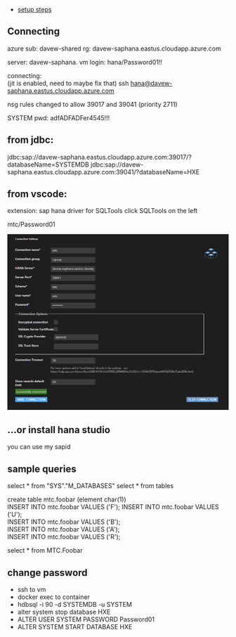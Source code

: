* [setup steps](./SAPHANA-setup.md)

## Connecting

azure sub:  davew-shared
rg:  davew-saphana.eastus.cloudapp.azure.com

server:  davew-saphana.
vm login:  hana/Password01!!

connecting:  
(jit is enabled, need to maybe fix that)
ssh hana@davew-saphana.eastus.cloudapp.azure.com


nsg rules changed to allow 39017 and 39041 (priority 2711)


SYSTEM pwd:  adfADFADFer4545!!!
## from jdbc:  
jdbc:sap://davew-saphana.eastus.cloudapp.azure.com:39017/?databaseName=SYSTEMDB
jdbc:sap://davew-saphana.eastus.cloudapp.azure.com:39041/?databaseName=HXE

## from vscode:
extension:  sap hana driver for SQLTools
click SQLTools on the left

mtc/Password01

![](./img/conn.png)


## ...or install hana studio
you can use my sapid



## sample queries
select * from "SYS"."M_DATABASES"
select * from tables




create table mtc.foobar (element char(1))		
INSERT INTO mtc.foobar VALUES ('F');
INSERT INTO mtc.foobar VALUES ('U');			
INSERT INTO mtc.foobar VALUES ('B');			
INSERT	INTO mtc.foobar VALUES ('A');			
INSERT	INTO mtc.foobar VALUES ('R');

select * from MTC.Foobar


## change password

* ssh to vm
* docker exec to container
* hdbsql -i 90 -d SYSTEMDB -u SYSTEM
* alter system stop database HXE
* ALTER USER SYSTEM PASSWORD Password01
* ALTER SYSTEM START DATABASE HXE